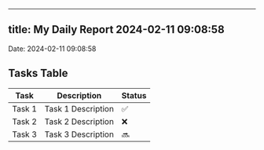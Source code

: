 
---
title: My Daily Report 2024-02-11 09:08:58
---

Date: 2024-02-11 09:08:58

## Tasks Table

| Task | Description | Status |
|------|-------------|--------|
| Task 1 | Task 1 Description | ✅ |
| Task 2 | Task 2 Description | ❌ |
| Task 3 | Task 3 Description | 🔜 |
